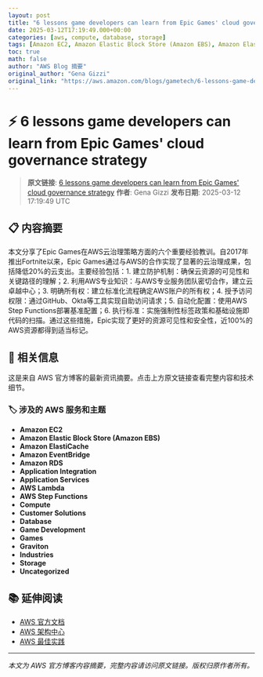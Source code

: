 ```yaml
---
layout: post
title: "6 lessons game developers can learn from Epic Games' cloud governance strategy"
date: 2025-03-12T17:19:49.000+00:00
categories: [aws, compute, database, storage]
tags: [Amazon EC2, Amazon Elastic Block Store (Amazon EBS), Amazon ElastiCache, Amazon EventBridge, Amazon RDS, Application Integration, Application Services, AWS Lambda, AWS Step Functions, Compute, Customer Solutions, Database, Game Development, Games, Graviton, Industries, Storage, Uncategorized]
toc: true
math: false
author: "AWS Blog 摘要"
original_author: "Gena Gizzi"
original_link: "https://aws.amazon.com/blogs/gametech/6-lessons-game-developers-can-learn-from-epic-games-cloud-governance-strategy/"
---
```


# ⚡ 6 lessons game developers can learn from Epic Games' cloud governance strategy

> **原文链接**: [6 lessons game developers can learn from Epic Games' cloud governance strategy](https://aws.amazon.com/blogs/gametech/6-lessons-game-developers-can-learn-from-epic-games-cloud-governance-strategy/)
> **作者**: Gena Gizzi
> **发布日期**: 2025-03-12 17:19:49 UTC

## 📋 内容摘要

本文分享了Epic Games在AWS云治理策略方面的六个重要经验教训。自2017年推出Fortnite以来，Epic Games通过与AWS的合作实现了显著的云治理成果，包括降低20%的云支出。主要经验包括：1. 建立防护机制：确保云资源的可见性和关键路径的理解；2. 利用AWS专业知识：与AWS专业服务团队密切合作，建立云卓越中心；3. 明确所有权：建立标准化流程确定AWS账户的所有权；4. 授予访问权限：通过GitHub、Okta等工具实现自助访问请求；5. 自动化配置：使用AWS Step Functions部署基准配置；6. 执行标准：实施强制性标签政策和基础设施即代码的扫描。通过这些措施，Epic实现了更好的资源可见性和安全性，近100%的AWS资源都得到适当标记。

## 🔗 相关信息

这是来自 AWS 官方博客的最新资讯摘要。点击上方原文链接查看完整内容和技术细节。

### 🏷️ 涉及的 AWS 服务和主题

- **Amazon EC2**
- **Amazon Elastic Block Store (Amazon EBS)**
- **Amazon ElastiCache**
- **Amazon EventBridge**
- **Amazon RDS**
- **Application Integration**
- **Application Services**
- **AWS Lambda**
- **AWS Step Functions**
- **Compute**
- **Customer Solutions**
- **Database**
- **Game Development**
- **Games**
- **Graviton**
- **Industries**
- **Storage**
- **Uncategorized**

## 📚 延伸阅读

- [AWS 官方文档](https://docs.aws.amazon.com/)
- [AWS 架构中心](https://aws.amazon.com/architecture/)
- [AWS 最佳实践](https://aws.amazon.com/architecture/well-architected/)

---

*本文为 AWS 官方博客内容摘要，完整内容请访问原文链接。版权归原作者所有。*
